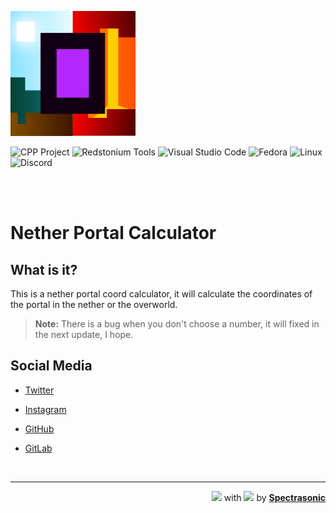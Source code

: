 <img src=./assets/nether2_full.png width=200/><br>

![CPP Project](https://img.shields.io/static/v1?style=for-the-badge&logo=cplusplus&label=C%2B%2B&message=Project&color=00599C)
![Redstonium Tools](https://img.shields.io/static/v1?style=for-the-badge&label=Redstonium&message=Tools&color=cf0234)
![Visual Studio Code](https://img.shields.io/badge/Visual%20Studio%20Code-0078d7.svg?style=for-the-badge&logo=visual-studio-code&logoColor=white)
![Fedora](https://img.shields.io/badge/Fedora-294172?style=for-the-badge&logo=fedora&logoColor=white)
![Linux](https://img.shields.io/badge/Linux-FCC624?style=for-the-badge&logo=linux&logoColor=black)
![Discord](https://img.shields.io/discord/734219577109512232?color=7289DA&label=Redstonium%20Quantum&logo=discord&logoColor=fff&style=for-the-badge&url=https://discord.gg/6v8C7X2Ekc)

<br>
<br>

# Nether Portal Calculator

## What is it?

This is a nether portal coord calculator,
it will calculate the coordinates of the portal in the nether or the overworld.

> **Note:** There is a bug when you don't choose a number, it will fixed in the next update, I hope.

## Social Media

- [Twitter](https://twitter.com/spectrasonic117)

- [Instagram ](https://instagram.com/spectrasonic117)

- [GitHub](https://github.com/spectrasonic117)

- [GitLab](https://gitlab.com/spectrasonic)

<br> <hr> <div style="pointer-events: none;" align="right"> <img src="https://bitbucket.org/Spectrasonic/svg-rep/raw/9564eae55e8d19008c9c01ad4d218ce381e9a6fa/SVG%20icons/dev-color.svg" width="25px" style="pointer-events: none;"> with <img src="https://bitbucket.org/Spectrasonic/svg-rep/raw/9564eae55e8d19008c9c01ad4d218ce381e9a6fa/SVG%20icons/heart-color.svg" width="25px" style="pointer-events: none;"> by <b><a href="http://twitter.com/spectrasonic117"  target="_blank">Spectrasonic</a></b></div>
